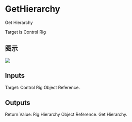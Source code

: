 # GetHierarchy

Get Hierarchy

Target is Control Rig

## 图示

![]($-20221218-18313676.png)

## Inputs

Target: Control Rig Object Reference.  

## Outputs

Return Value: Rig Hierarchy Object Reference. Get Hierarchy.

